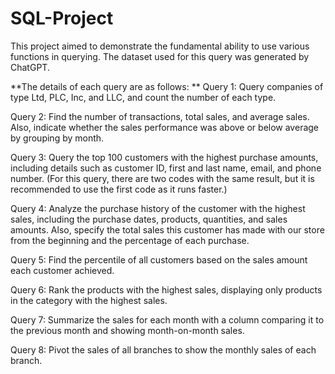 # SQL-Project
This project aimed to demonstrate the fundamental ability to use various functions in querying. The dataset used for this query was generated by ChatGPT.

**The details of each query are as follows:
**
Query 1: Query companies of type Ltd, PLC, Inc, and LLC, and count the number of each type.

Query 2: Find the number of transactions, total sales, and average sales. Also, indicate whether the sales performance was above or below average by grouping by month.

Query 3: Query the top 100 customers with the highest purchase amounts, including details such as customer ID, first and last name, email, and phone number. (For this query, there are two codes with the same result, but it is recommended to use the first code as it runs faster.)

Query 4: Analyze the purchase history of the customer with the highest sales, including the purchase dates, products, quantities, and sales amounts. Also, specify the total sales this customer has made with our store from the beginning and the percentage of each purchase.

Query 5: Find the percentile of all customers based on the sales amount each customer achieved.

Query 6: Rank the products with the highest sales, displaying only products in the category with the highest sales.

Query 7: Summarize the sales for each month with a column comparing it to the previous month and showing month-on-month sales.

Query 8: Pivot the sales of all branches to show the monthly sales of each branch.
